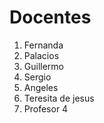 # Docentes 
1. Fernanda 
2. Palacios 
3. Guillermo 
4. Sergio
5. Angeles
6. Teresita de jesus
7. Profesor 4

